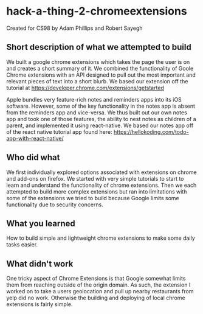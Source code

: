 # hack-a-thing-2-chromeextensions

Created for CS98 by Adam Phillips and Robert Sayegh

## Short description of what we attempted to build
We built a google chrome extensions which takes the page the user is on and creates a short summary of it. We combined the functionality of Goole Chrome extensions with an API designed to pull out the most important and relevant pieces of text into a short blurb. We based our extension off the tutorial at https://developer.chrome.com/extensions/getstarted

Apple bundles very feature-rich notes and reminders apps into its iOS software. However, some of the key functionality in the notes app is absent from the reminders app and vice-versa. We thus built out our own notes app and took one of those features, the ability to nest notes as children of a parent, and implemented it using react-native. We based our notes app off of the react native tutorial app found here: https://hellokoding.com/todo-app-with-react-native/

## Who did what
We first individually explored options associated with extensions on chrome and add-ons on firefox. We started with very simple tutorials to start to learn and understand the functionality of chrome extensions. Then we each attempted to build more complex extensions but ran into limitations with some of the extensions we tried to build because Google limits some functionality due to security concerns.

## What you learned
How to build simple and lightweight chrome extensions to make some daily tasks easier.

## What didn't work
One tricky aspect of Chrome Extensions is that Google somewhat limits them from reaching outside of the origin domain. As such, the extension I worked on to take a users geolocation and pull up nearby restaurants from yelp did no work. Otherwise the building and deploying of local chrome extensions is fairly simple.
